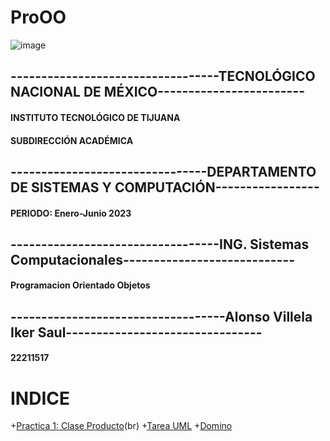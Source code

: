 # ProOO
![image](https://www.tijuana.tecnm.mx/wp-content/uploads/2022/03/TecNM-ITT-sgc-2018-color-scaled-e1646127126124-1568x479.jpg)
  ## ----------------------------------TECNOLÓGICO NACIONAL DE MÉXICO------------------------

  #### INSTITUTO TECNOLÓGICO DE TIJUANA
  #### SUBDIRECCIÓN ACADÉMICA

## --------------------------------DEPARTAMENTO DE SISTEMAS Y COMPUTACIÓN-----------------
#### PERIODO: Enero-Junio 2023


## ----------------------------------ING. Sistemas Computacionales----------------------------
#### Programacion Orientado Objetos



## -----------------------------------Alonso Villela Iker Saul--------------------------------
#### 22211517


# INDICE
+[Practica 1: Clase Producto](https://drive.google.com/file/d/14l1HV0BSngXDpa6JSTKWe3LnzUsTVzOa/view)(br)
+[Tarea UML](https://drive.google.com/file/d/1iUbzBGmO0aXCfMTtP2sJ-Ori0Jtp_ybS/view)
+[Domino](https://github.com/AIkerVSaul09/Dominoes)
